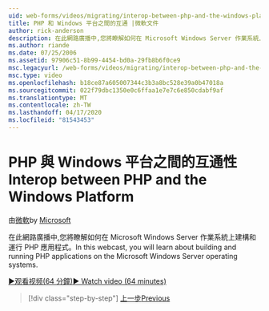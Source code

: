 ```yaml
---
uid: web-forms/videos/migrating/interop-between-php-and-the-windows-platform
title: PHP 和 Windows 平台之間的互通 |微軟文件
author: rick-anderson
description: 在此網路廣播中,您將瞭解如何在 Microsoft Windows Server 作業系統上建構和運行 PHP 應用程式。
ms.author: riande
ms.date: 07/25/2006
ms.assetid: 97906c51-8b99-4454-bd0a-29fb8b6f0ce9
msc.legacyurl: /web-forms/videos/migrating/interop-between-php-and-the-windows-platform
msc.type: video
ms.openlocfilehash: b18ce87a605007344c3b3a8bc528e39a0b47018a
ms.sourcegitcommit: 022f79dbc1350e0c6ffaa1e7e7c6e850cdabf9af
ms.translationtype: MT
ms.contentlocale: zh-TW
ms.lasthandoff: 04/17/2020
ms.locfileid: "81543453"
---
```

# <a name="interop-between-php-and-the-windows-platform"></a><span data-ttu-id="54dcd-103">PHP 與 Windows 平台之間的互通性</span><span class="sxs-lookup"><span data-stu-id="54dcd-103">Interop between PHP and the Windows Platform</span></span>

<span data-ttu-id="54dcd-104">由[微軟](https://github.com/microsoft)</span><span class="sxs-lookup"><span data-stu-id="54dcd-104">by [Microsoft](https://github.com/microsoft)</span></span>

<span data-ttu-id="54dcd-105">在此網路廣播中,您將瞭解如何在 Microsoft Windows Server 作業系統上建構和運行 PHP 應用程式。</span><span class="sxs-lookup"><span data-stu-id="54dcd-105">In this webcast, you will learn about building and running PHP applications on the Microsoft Windows Server operating systems.</span></span>

[<span data-ttu-id="54dcd-106">&#9654;观看视频(64 分鐘)</span><span class="sxs-lookup"><span data-stu-id="54dcd-106">&#9654; Watch video (64 minutes)</span></span>](https://channel9.msdn.com/Blogs/ASP-NET-Site-Videos/interop-between-php-and-the-windows-platform)

> [!div class="step-by-step"]
> [<span data-ttu-id="54dcd-107">上一步</span><span class="sxs-lookup"><span data-stu-id="54dcd-107">Previous</span></span>](introduction-to-aspnet-for-coldfusion-developers-building-an-aspnet-application.md)
